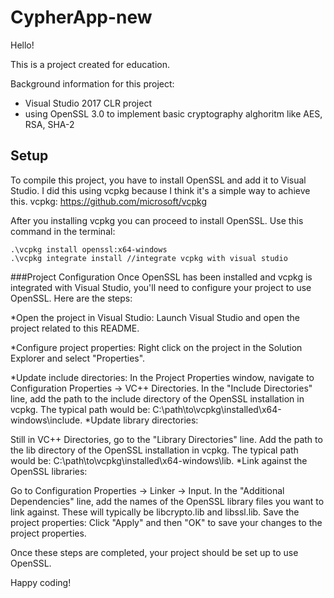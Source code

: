 # CypherApp-new

Hello! 

This is a project created for education. 

Background information for this project:
* Visual Studio 2017 CLR project
* using OpenSSL 3.0 to implement basic cryptography alghoritm like AES, RSA, SHA-2

## Setup
To compile this project, you have to install OpenSSL and add it to Visual Studio. I did this using vcpkg because I think it's a simple way to achieve this.
vcpkg: https://github.com/microsoft/vcpkg

After you installing vcpkg you can proceed to install OpenSSL. Use this command in the terminal:
```
.\vcpkg install openssl:x64-windows
.\vcpkg integrate install //integrate vcpkg with visual studio
```
###Project Configuration
Once OpenSSL has been installed and vcpkg is integrated with Visual Studio, you'll need to configure your project to use OpenSSL. Here are the steps:

*Open the project in Visual Studio: Launch Visual Studio and open the project related to this README.

*Configure project properties: Right click on the project in the Solution Explorer and select "Properties".

*Update include directories:
In the Project Properties window, navigate to Configuration Properties -> VC++ Directories.
In the "Include Directories" line, add the path to the include directory of the OpenSSL installation in vcpkg. The typical path would be: C:\path\to\vcpkg\installed\x64-windows\include.
*Update library directories:

Still in VC++ Directories, go to the "Library Directories" line.
Add the path to the lib directory of the OpenSSL installation in vcpkg. The typical path would be: C:\path\to\vcpkg\installed\x64-windows\lib.
*Link against the OpenSSL libraries:

Go to Configuration Properties -> Linker -> Input.
In the "Additional Dependencies" line, add the names of the OpenSSL library files you want to link against. These will typically be libcrypto.lib and libssl.lib.
Save the project properties: Click "Apply" and then "OK" to save your changes to the project properties.

Once these steps are completed, your project should be set up to use OpenSSL.

Happy coding!
